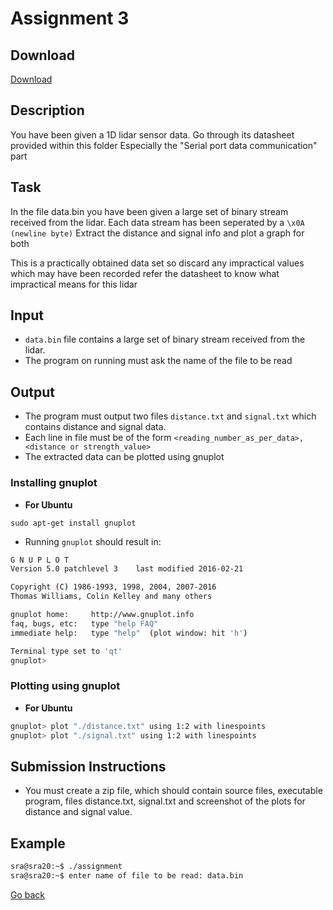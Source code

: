 # Assignment 3
## Download 
[Download](/releases/latest/download/eklavya/Assignment_3.zip)
## Description
You have been given a 1D lidar sensor data.
Go through its datasheet provided within this folder
Especially the "Serial port data communication" part

## Task
In the file data.bin
you have been given a large set of binary stream received from the lidar.
Each data stream has been seperated by a `\x0A (newline byte)`
Extract the distance and signal info and plot a graph for both

This is a practically obtained data set
so discard any impractical values which may have been recorded
refer the datasheet to know what impractical means for this lidar

## Input
* `data.bin` file contains a large set of binary stream received from the lidar.
* The program on running must ask the name of the file to be read

## Output
* The program must output two files `distance.txt` and `signal.txt` which contains distance and signal data.
* Each line in file must be of the form `<reading_number_as_per_data>, <distance or strength_value>`
* The extracted data can be plotted using gnuplot

### Installing gnuplot
* **For Ubuntu**    

```
sudo apt-get install gnuplot
```
* Running `gnuplot` should result in:   

```bash
G N U P L O T
Version 5.0 patchlevel 3    last modified 2016-02-21 

Copyright (C) 1986-1993, 1998, 2004, 2007-2016
Thomas Williams, Colin Kelley and many others

gnuplot home:     http://www.gnuplot.info
faq, bugs, etc:   type "help FAQ"
immediate help:   type "help"  (plot window: hit 'h')

Terminal type set to 'qt'
gnuplot>
```

### Plotting using gnuplot
* **For Ubuntu**

```bash
gnuplot> plot "./distance.txt" using 1:2 with linespoints  
gnuplot> plot "./signal.txt" using 1:2 with linespoints  
```

## Submission Instructions
* You must create a zip file, which should contain source files, executable program, files distance.txt, signal.txt and screenshot of the plots for distance and signal value.

## Example
```bash
sra@sra20:~$ ./assignment
sra@sra20:~$ enter name of file to be read: data.bin
```
[Go back](tasks.md)
